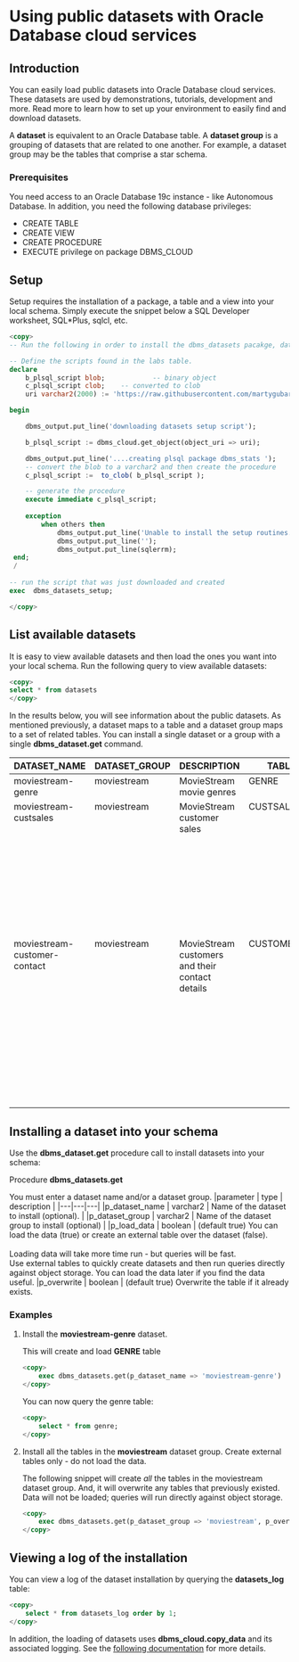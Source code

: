 # Using public datasets with Oracle Database cloud services

## Introduction
You can easily load public datasets into Oracle Database cloud services. These datasets are used by demonstrations, tutorials, development and more.  Read more to learn how to set up your environment to easily find and download datasets.

A **dataset** is equivalent to an Oracle Database table.  A **dataset group** is a grouping of datasets that are related to one another.  For example, a dataset group may be the tables that comprise a star schema.

### Prerequisites
You need access to an Oracle Database 19c instance - like Autonomous Database. In addition, you need the following database privileges:
* CREATE TABLE
* CREATE VIEW
* CREATE PROCEDURE
* EXECUTE privilege on package DBMS_CLOUD

## Setup
Setup requires the installation of a package, a table and a view into your local schema.  Simply execute the snippet below a SQL Developer worksheet, SQL*Plus, sqlcl, etc.

```sql
<copy>
-- Run the following in order to install the dbms_datasets pacakge, datasets view and datasets_log table

-- Define the scripts found in the labs table.
declare
    b_plsql_script blob;            -- binary object
    c_plsql_script clob;    -- converted to clob
    uri varchar2(2000) := 'https://raw.githubusercontent.com/martygubar/project-phoenix/master/sql-files/setup.sql';

begin

    dbms_output.put_line('downloading datasets setup script');

    b_plsql_script := dbms_cloud.get_object(object_uri => uri);

    dbms_output.put_line('....creating plsql package dbms_stats ');
    -- convert the blob to a varchar2 and then create the procedure
    c_plsql_script :=  to_clob( b_plsql_script );

    -- generate the procedure
    execute immediate c_plsql_script;
    
    exception
        when others then
            dbms_output.put_line('Unable to install the setup routines.');
            dbms_output.put_line('');
            dbms_output.put_line(sqlerrm);
 end;
 /
 
-- run the script that was just downloaded and created
exec  dbms_datasets_setup;

</copy>
```

## List available datasets
It is easy to view available datasets and then load the ones you want into your local schema. Run the following query to view available datasets:

```sql
<copy>
select * from datasets
</copy>
```
In the results below, you will see information about the public datasets.  As mentioned previously, a dataset maps to a table and a dataset group maps to a set of related tables. You can install a single dataset or a group with a single **dbms_dataset.get** command.

<table><thead><tr>	<th>DATASET_NAME</th>
	<th>DATASET_GROUP</th>
	<th>DESCRIPTION</th>
	<th>TABLE_NAME</th>
	<th>FILE_TYPE</th>
	<th>FORMAT</th>
	<th>URL</th>
	<th>COLUMNS</th>
</tr></thead>
<tbody id="data">

<tr valign="top">
<td>moviestream-genre</td>
<td>moviestream</td>
<td>MovieStream movie genres</td>
<td>GENRE</td>
<td>csv</td>
<td>{"dateformat":"YYYY-MM-DD","skipheaders":"1","delimiter":",","ignoreblanklines":"true","removequotes":"true","blankasnull":"true","trimspaces":"lrtrim","truncatecol":"true","ignoremissingcolumns":"true"}</td>
<td>https://objectstorage.us-ashburn-1.oraclecloud.com/n/adwc4pm/b/moviestream_gold/o/genre/*</td>
<td>[{"column_name":"GENRE_ID","data_type":"NUMBER","data_length":22,"data_precision":null,"data_scale":null},{"column_name":"NAME","data_type":"VARCHAR2","data_length":30,"data_precision":null,"data_scale":null}]</td>
	</tr>
	<tr valign="top">
<td>moviestream-custsales</td>
<td>moviestream</td>
<td>MovieStream customer sales</td>
<td>CUSTSALES</td>
<td>parquet</td>
<td>{"type":"parquet","schema":"all"}</td>
<td>https://objectstorage.us-ashburn-1.oraclecloud.com/n/adwc4pm/b/moviestream_gold/o/custsales/*</td>
<td>[{"column_name":"DAY_ID","data_type":"DATE","data_length":7,"data_precision":null,"data_scale":null},{"column_name":"GENRE_ID","data_type":"NUMBER","data_length":22,"data_precision":20,"data_scale":0},{"column_name":"MOVIE_ID","data_type":"NUMBER","data_length":22,"data_precision":20,"data_scale":0},{"column_name":"CUST_ID","data_type":"NUMBER","data_length":22,"data_precision":20,"data_scale":0},{"column_name":"APP","data_type":"VARCHAR2","data_length":4000,"data_precision":null,"data_scale":null},{"column_name":"DEVICE","data_type":"VARCHAR2","data_length":4000,"data_precision":null,"data_scale":null},{"column_name":"OS","data_type":"VARCHAR2","data_length":4000,"data_precision":null,"data_scale":null},{"column_name":"PAYMENT_METHOD","data_type":"VARCHAR2","data_length":4000,"data_precision":null,"data_scale":null},{"column_name":"LIST_PRICE","data_type":"BINARY_DOUBLE","data_length":8,"data_precision":null,"data_scale":null},{"column_name":"DISCOUNT_TYPE","data_type":"VARCHAR2","data_length":4000,"data_precision":null,"data_scale":null},{"column_name":"DISCOUNT_PERCENT","data_type":"BINARY_DOUBLE","data_length":8,"data_precision":null,"data_scale":null},{"column_name":"ACTUAL_PRICE","data_type":"BINARY_DOUBLE","data_length":8,"data_precision":null,"data_scale":null}]</td>
	</tr>
	<tr valign="top">
<td>moviestream-customer-contact</td>
<td>moviestream</td>
<td>MovieStream customers and their contact details</td>
<td>CUSTOMER_CONTACT</td>
<td>csv</td>
<td>{"dateformat":"YYYY-MM-DD","skipheaders":"1","delimiter":",","ignoreblanklines":"true","removequotes":"true","blankasnull":"true","trimspaces":"lrtrim","truncatecol":"true","ignoremissingcolumns":"true"}</td>
<td>https://objectstorage.us-ashburn-1.oraclecloud.com/n/adwc4pm/b/moviestream_gold/o/customer_contact/*</td>
<td>[{"column_name":"CUST_ID","data_type":"NUMBER","data_length":22,"data_precision":null,"data_scale":null},{"column_name":"LAST_NAME","data_type":"VARCHAR2","data_length":200,"data_precision":null,"data_scale":null},{"column_name":"FIRST_NAME","data_type":"VARCHAR2","data_length":200,"data_precision":null,"data_scale":null},{"column_name":"EMAIL","data_type":"VARCHAR2","data_length":500,"data_precision":null,"data_scale":null},{"column_name":"STREET_ADDRESS","data_type":"VARCHAR2","data_length":400,"data_precision":null,"data_scale":null},{"column_name":"POSTAL_CODE","data_type":"VARCHAR2","data_length":10,"data_precision":null,"data_scale":null},{"column_name":"CITY","data_type":"VARCHAR2","data_length":100,"data_precision":null,"data_scale":null},{"column_name":"STATE_PROVINCE","data_type":"VARCHAR2","data_length":100,"data_precision":null,"data_scale":null},{"column_name":"COUNTRY","data_type":"VARCHAR2","data_length":400,"data_precision":null,"data_scale":null},{"column_name":"COUNTRY_CODE","data_type":"VARCHAR2","data_length":2,"data_precision":null,"data_scale":null},{"column_name":"CONTINENT","data_type":"VARCHAR2","data_length":400,"data_precision":null,"data_scale":null},{"column_name":"YRS_CUSTOMER","data_type":"NUMBER","data_length":22,"data_precision":null,"data_scale":null},{"column_name":"PROMOTION_RESPONSE","data_type":"NUMBER","data_length":22,"data_precision":null,"data_scale":null},{"column_name":"LOC_LAT","data_type":"NUMBER","data_length":22,"data_precision":null,"data_scale":null},{"column_name":"LOC_LONG","data_type":"NUMBER","data_length":22,"data_precision":null,"data_scale":null}]</td>
</tr>
</tbody>
</table>


## Installing a dataset into your schema
Use the **dbms_dataset.get** procedure call to install datasets into your schema:

Procedure **dbms_datasets.get**

You must enter a dataset name and/or a dataset group.
|parameter | type | description |
|---|---|---|
|p\_dataset\_name | varchar2 | Name of the dataset to install (optional).   |
|p\_dataset\_group | varchar2 | Name of the dataset group to install (optional) |
|p\_load\_data | boolean | (default true) You can load the data (true) or create an external table over the dataset (false).  <br><br>Loading data will take more time run - but queries will be fast. <br>Use external tables to quickly create datasets and then run queries directly against object storage. You can load the data later if you find the data useful.
|p\_overwrite | boolean | (default true) Overwrite the table if it already exists.

### Examples

1. Install the **moviestream-genre** dataset.

    This will create and load **GENRE** table

    ```sql
    <copy>
        exec dbms_datasets.get(p_dataset_name => 'moviestream-genre')
    </copy>
    ```
    You can now query the genre table:
    ```sql
    <copy>
        select * from genre;
    </copy>
    ```

2. Install all the tables in the **moviestream** dataset group. Create external tables only - do not load the data.

    The following snippet will create *all* the tables in the moviestream dataset group.  And, it will overwrite any tables that previously existed. Data will not be loaded; queries will run directly against object storage.
    ```sql
    <copy>
        exec dbms_datasets.get(p_dataset_group => 'moviestream', p_overwrite => true, p_load_data => false)
    </copy>
    ```

## Viewing a log of the installation
You can view a log of the dataset installation by querying the **datasets\_log** table:
```sql
<copy>
    select * from datasets_log order by 1;
</copy>
```

In addition, the loading of datasets uses **dbms\_cloud.copy\_data** and its associated logging. See the [following documentation](https://docs.oracle.com/en/cloud/paas/autonomous-database/adbbj/index.html#articletitle) for more details.
